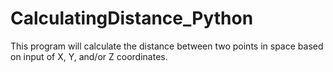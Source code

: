 # CalculatingDistance_Python
This program will calculate the distance between two points in space based on input of X, Y, and/or Z coordinates.

